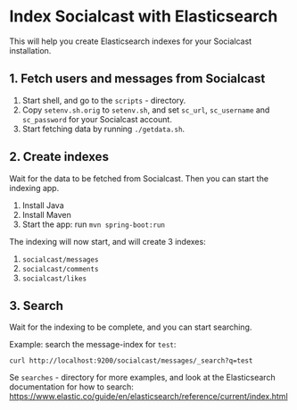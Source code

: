 # Index Socialcast with Elasticsearch

This will help you create Elasticsearch indexes for your Socialcast installation. 

## 1. Fetch users and messages from Socialcast

1. Start shell, and go to the `scripts` - directory.
2. Copy `setenv.sh.orig` to `setenv.sh`, and set `sc_url`, `sc_username` and `sc_password` for your Socialcast account.
3. Start fetching data by running `./getdata.sh`.

## 2. Create indexes

Wait for the data to be fetched from Socialcast.  Then you can start the indexing app.

1. Install Java
2. Install Maven
3. Start the app: run `mvn spring-boot:run`

The indexing will now start, and will create 3 indexes:

1. `socialcast/messages`
2. `socialcast/comments`
3. `socialcast/likes`

## 3. Search

Wait for the indexing to be complete, and you can start searching.

Example: search the message-index for `test`:

`curl http://localhost:9200/socialcast/messages/_search?q=test`

Se `searches` - directory for more examples, and look at the Elasticsearch documentation for how to search:
https://www.elastic.co/guide/en/elasticsearch/reference/current/index.html

